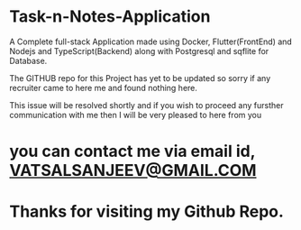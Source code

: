 # Task-n-Notes-Application
A Complete full-stack Application made using Docker, Flutter(FrontEnd) and Nodejs and TypeScript(Backend) along with Postgresql and sqflite for Database. 


The GITHUB repo for this Project has yet to be updated so sorry if any recruiter came to here me and found nothing here. 

This issue will be resolved shortly and if you wish to proceed any fursther communication with me then I will be very pleased to here from you
# you can contact me via email id, VATSALSANJEEV@GMAIL.COM
# Thanks for visiting my Github Repo.
